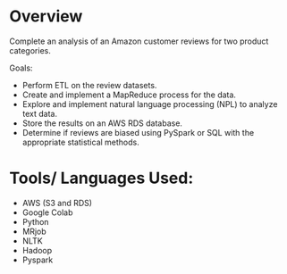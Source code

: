 # Overview
Complete an analysis of an Amazon customer reviews for two product categories.

Goals: 
* Perform ETL on the review datasets.
* Create and implement a MapReduce process for the data. 
* Explore and implement natural language processing (NPL) to analyze text data.
* Store the results on an AWS RDS database.
* Determine if reviews are biased using PySpark or SQL with the appropriate statistical methods.

# Tools/ Languages Used:
* AWS (S3 and RDS)
* Google Colab
* Python
* MRjob
* NLTK
* Hadoop
* Pyspark
